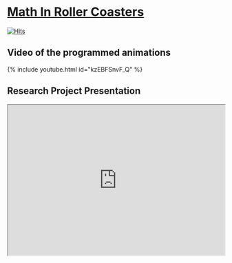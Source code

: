 # [Math In Roller Coasters](https://mathinrollercoasters.com/)

[![Hits](https://hits.seeyoufarm.com/api/count/incr/badge.svg?url=https%3A%2F%2Fwww.mathinrollercoasters.com&count_bg=%2379C83D&title_bg=%23555555&icon=&icon_color=%23E7E7E7&title=Visitors&edge_flat=false)](https://hits.seeyoufarm.com)
  
## Video of the programmed animations
{% include youtube.html id="kzEBFSnvF_Q" %}


## Research Project Presentation 
<iframe src="https://arnaudelrio.github.io/Presentació TdR - Arnau del Río.pdf" width="100%" height="350px"/>


## Research Project Document 
<iframe src="https://arnaudelrio.github.io/TdR - Arnau del Río.pdf" width="100%" height="850px"/>

